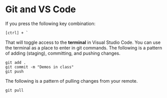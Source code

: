 # Git and VS Code

If you press the following key combination:

```
[ctrl] + `
```

That will toggle access to the **terminal** in Visual Studio Code. You can use the terminal as a place to enter in git commands. The following is a pattern of adding (staging), committing, and pushing changes.

```
git add .
git commit -m "Demos in class"
git push
```

The following is a pattern of pulling changes from your remote.

```
git pull
```
